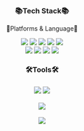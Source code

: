 
<div align=center>
<h3>📚Tech Stack📚</h3>
<p>🤍Platforms & Language🤍</p>
</div>


<div align="center">
	<img src="https://img.shields.io/badge/HTML5-E34F26?style=flat&logo=HTML5&logoColor=white" />
	<img src="https://img.shields.io/badge/CSS3-1572B6?style=flat&logo=CSS3&logoColor=white" />
	<img src="https://img.shields.io/badge/JavaScript-F7DF1E?style=flat&logo=JavaScript&logoColor=white" />
	<img src="https://img.shields.io/badge/Jquery-0769AD?style=flat&logo=Jquery&logoColor=white" />
	<img src="https://img.shields.io/badge/Bootstrap-7952B3?style=flat&logo=Bootstrap&logoColor=white" />
  <br>
	<img src="https://img.shields.io/badge/React-8BC0D2?style=flat&logo=React&logoColor=white" />
        <img src="https://img.shields.io/badge/typescript-007396?style=flat&logo=typescript&logoColor=white" />
	<img src="https://img.shields.io/badge/Node.js-3A7E3C?style=flat&logo=Node.js&logoColor=white" />
	<img src="https://img.shields.io/badge/MySQL-4479A1?style=flat&logo=MySQL&logoColor=white" />
	
	
  <br>
  <h3>🛠Tools🛠<h3>
	 <img src="https://img.shields.io/badge/GitHub-333333?style=flat&logo=GitHub&logoColor=white" />
         <img src="https://img.shields.io/badge/Visual Studio Code-1572B6?style=flat&logo=Visual Studio Code&logoColor=white" />
	
</div>
    
<div  align="center">
  <img src="https://github-readme-stats.vercel.app/api/top-langs/?username=soominpark9&layout=compact"><br><br>
  <img src="https://github-readme-stats.vercel.app/api?username=soominpark9&show_icons=true">
  
  
</div>
	  

